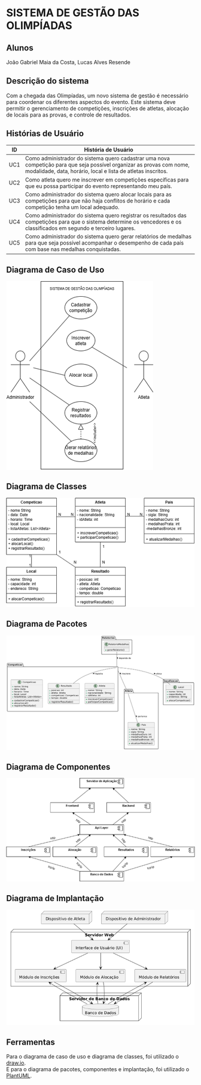 # SISTEMA DE GESTÃO DAS OLIMPÍADAS

## Alunos
João Gabriel Maia da Costa, Lucas Alves Resende

## Descrição do sistema
Com a chegada das Olimpíadas, um novo sistema de gestão é
necessário para coordenar os diferentes aspectos do evento. Este sistema deve permitir o
gerenciamento de competições, inscrições de atletas, alocação de locais para as provas,
e controle de resultados.

## Histórias de Usuário
| ID  | História de Usuário |
|----|--------------------|
| UC1  | Como administrador do sistema quero cadastrar uma nova competição para que seja possível organizar as provas com nome, modalidade, data, horário, local e lista de atletas inscritos. |
| UC2  | Como atleta quero me inscrever em competições específicas para que eu possa participar do evento representando meu país. |
| UC3  | Como administrador do sistema quero alocar locais para as competições para que não haja conflitos de horário e cada competição tenha um local adequado. |
| UC4  | Como administrador do sistema quero registrar os resultados das competições para que o sistema determine os vencedores e os classificados em segundo e terceiro lugares. |
| UC5  | Como administrador do sistema quero gerar relatórios de medalhas para que seja possível acompanhar o desempenho de cada país com base nas medalhas conquistadas. |

## Diagrama de Caso de Uso
![Diagrama de Caso de Uso](diagrama-de-caso-de-uso.png)

## Diagrama de Classes
![Diagrama de Classes](diagrama-de-classes.png)

## Diagrama de Pacotes
![Diagrama de Pacotes](diagrama-de-pacotes.png)

## Diagrama de Componentes
![Diagrama de Componentes](diagrama-de-componentes.png)

## Diagrama de Implantação
![Diagrama de Implantacao](diagrama-de-implantacao.png)

## Ferramentas
Para o diagrama de caso de uso e diagrama de classes, foi utilizado o [draw.io](https://www.diagrams.net/).  
E para o diagrama de pacotes, componentes e implantação, foi utilizado o [PlantUML](https://plantuml.com/).